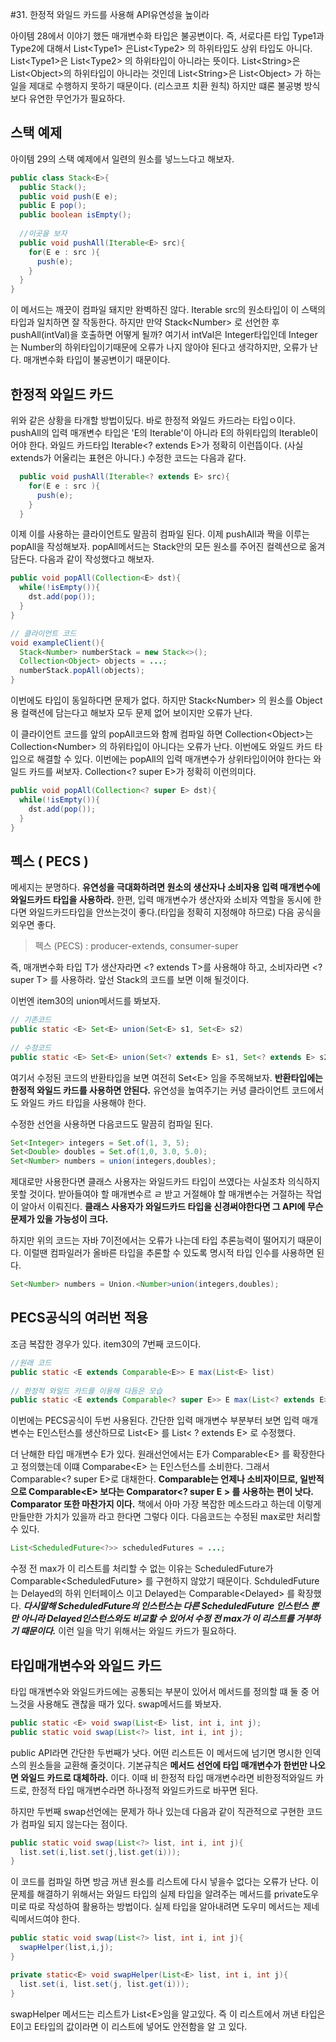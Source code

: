 #31. 한정적 와일드 카드를 사용해 API유연성을 높이라



 아이템 28에서 이야기 했든 매개변수화 타입은 불공변이다. 즉, 서로다른 타입 Type1과 Type2에 대해서 List\<Type1\> 은List\<Type2\> 의 하위타입도 상위 타입도 아니다. List\<Type1\>은 List\<Type2\> 의 하위타입이 아니라는 뜻이다. List\<String\>은 List\<Object\>의 하위타입이 아니라는 것인데 List\<String\>은 List\<Object\> 가 하는 일을 제대로 수행하지 못하기 때문이다. (리스코프 치환 원칙) 하지만 떄론 불공병 방식보다 유연한 무언가가 필요하다. 



## 스택 예제

 아이템 29의 스택 예제에서 일련의 원소를 넣느느다고 해보자.

~~~java
public class Stack<E>{
  public Stack();
  public void push(E e);
  public E pop();
  public boolean isEmpty();
  
  //이곳을 보자
  public void pushAll(Iterable<E> src){
    for(E e : src ){
      push(e);
    }
  }
}
~~~

이 메서드는 깨끗이 컴파일 돼지만 완벽하진 않다. Iterable src의 원소타입이 이 스택의 타입과 일치하면 잘 작동한다. 하지만 만약 Stack\<Number\> 로 선언한 후 pushAll(intVal)을 호출하면 어떻게 될까? 여기서 intVal은 Integer타입인데 Integer는 Number의 하위타입이기때문에 오류가 나지 않아야 된다고 생각하지만, 오류가 난다. 매개변수화 타입이 불공변이기 때문이다.



## 한정적 와일드 카드

 위와 같은 상황을 타개할 방법이딨다. 바로 한정적 와일드 카드라는 타입ㅇ이다. pushAll의 입력 매개변수 타입은 'E의 Iterable'이 아니라 E의 하위타입의 Iterable이어야 한다. 와일드 카드타입 Iterable<? extends E>가 정확히 이런뜹이다. (사실 extends가 어울리는 표현은 아니다.) 수정한 코드는 다음과 같다.

~~~java
  public void pushAll(Iterable<? extends E> src){
    for(E e : src ){
      push(e);
    }
  }
~~~



이제 이를 사용하는 클라이언트도 말끔히 컴파일 된다. 이제 pushAll과 짝을 이루는 popAll을 작성해보자. popAll메서드는 Stack안의 모든 원소를 주어진 컬렉션으로 옮겨 담든다. 다음과 같이 작성했다고 해보자.

~~~java
public void popAll(Collection<E> dst){
  while(!isEmpty()){
    dst.add(pop());
  }
}

// 클라이언트 코드
void exampleClient(){
  Stack<Number> numberStack = new Stack<>();
  Collection<Object> objects = ...;
  numberStack.popAll(objects);
}
~~~

 이번에도 타입이 동일하다면 문제가 없다. 하지만 Stack\<Number\> 의 원소를 Object용 컬랙션에 담는다고 해보자 모두 문제 없어 보이지만 오류가 난다.

 이 클라이언트 코드를 앞의 popAll코드와 함께 컴파일 하면 Collection\<Object\>는 Collection\<Number\> 의 하위타입이 아니다는 오류가 난다. 이번에도 와일드 카드 타입으로 해결할 수 있다. 이번에는 popAll의 입력 매개변수가 상위타입이어야 한다는 와일드 카드를 써보자. Collection<? super E>가 정확히 이런의미다.

~~~java
public void popAll(Collection<? super E> dst){
  while(!isEmpty()){
    dst.add(pop());
  }
}
~~~



## 펙스 ( PECS )

 메세지는 분명하다. **유연성을 극대화하려면 원소의 생산자나 소비자용 입력 매개변수에 와일드카드 타입을 사용하라.** 한편, 입력 매개변수가 생산자와 소비자 역할을 동시에 한다면 와일드카드타입을 안쓰는것이 좋다.(타입을 정확히 지정해야 하므로) 다음 공식을 외우면 좋다.

> 펙스 (PECS) : producer-extends, consumer-super

 즉, 매개변수화 타입 T가 생산자라면 \<? extends T\>를 사용해야 하고, 소비자라면 \<? super T\> 를 사용하라. 앞선 Stack의 코드를 보면 이해 될것이다.

 이번엔 item30의 union메서드를 봐보자.

~~~java
// 기존코드
public static <E> Set<E> union(Set<E> s1, Set<E> s2)
  
// 수정코드
public static <E> Set<E> union(Set<? extends E> s1, Set<? extends E> s2)
~~~

 여기서 수정된 코드의 반환타입을 보면 여전히 Set\<E\> 임을 주목해보자. **반환타입에는 한정적 와일드 카드를 사용하면 안된다.** 유연성을 높여주기는 커녕 클라이언트 코드에서도 와일드 카드 타입을 사용해야 한다.

수정한 선언을 사용하면 다음코드도 말끔히 컴파일 된다.

~~~java
Set<Integer> integers = Set.of(1, 3, 5);
Set<Double> doubles = Set.of(1,0, 3.0, 5.0);
Set<Number> numbers = union(integers,doubles);
~~~

 제대로만 사용한다면 클래스 사용자는 와일드카드 타입이 쓰였다는 사실조차 의식하지 못할 것이다. 받아들여야 할 매개변수르 ㄹ 받고 거절해야 할 매개변수는 거절하는 작업이 알아서 이뤄진다. **클래스 사용자가 와일드카드 타입을 신경써야한다면 그 API에 무슨 문제가 있을 가능성이 크다.** 

 하지만 위의 코드는 자바 7이전에서는 오류가 나는데 타입 추론능력이 떨어지기 때문이다. 이럴땐 컴파일러가 올바른 타입을 추론할 수 있도록 명시적 타입 인수를 사용하면 된다.

~~~java
Set<Number> numbers = Union.<Number>union(integers,doubles);
~~~



## PECS공식의 여러번 적용

 조금 복잡한 경우가 있다. item30의 7번째 코드이다.

~~~java
//원래 코드
public static <E extends Comparable<E>> E max(List<E> list)
  
// 한정적 와일드 카드를 이용해 다듬은 모습
public static <E extends Comparable<? super E>> E max(List<? extends E> list)
~~~

 이번에는 PECS공식이 두번 사용된다. 간단한 입력 매개변수 부분부터 보면 입력 매개변수는 E인스턴스를 생산하므로 List\<E\> 를 List\< ? extends E\> 로 수정했다.

 더 난해한 타입 매개변수 E가 있다. 원래선언에서는 E가 Comparable\<E\> 를 확장한다고 정의했는데 이떄 Comparabe\<E\> 는 E인스턴스를 소비한다. 그래서 Comparable<? super E>로 대채한다. **Comparable는 언제나 소비자이므로, 일반적으로 Comparable\<E\> 보다는 Comparator\<? super E \> 를 사용하는 편이 낫다. Comparator 또한 마찬가지 이다.** 책에서 아마 가장 복잡한 메소드라고 하는데 이렇게 만들만한 가치가 있을까 라고 한다면 그렇다 이다. 다음코드는 수정된 max로만 처리할 수 있다.

~~~java
List<ScheduledFuture<?>> scheduledFutures = ...;
~~~

 수정 전 max가 이 리스트를 처리할 수 없는 이유는 ScheduledFuture가 Comparable\<ScheduledFuture\> 를 구현하지 않았기 때문이다. SchduledFuture는 Delayed의 하위 인터페이스 이고 Delayed는 Comparable\<Delayed\> 를 확장했다. ***다시말해 ScheduledFuture의 인스턴스는 다른 ScheduledFuture 인스턴스 뿐만 아니라 Delayed인스턴스와도 비교할 수 있어서 수정 전 max가 이 리스트를 거부하기 때문이다.*** 이런 일을 막기 위해서는 와일드 카드가 필요하다.



## 타입매개변수와 와일드 카드

 타입 매개변수와 와일드카드에는 공통되는 부분이 있어서 메서드를 정의할 떄 둘 중 어느것을 사용해도 괜찮을 때가 있다. swap메서드를 봐보자.

~~~java
public static <E> void swap(List<E> list, int i, int j);
public static void swap(List<?> list, int i, int j);
~~~

 public API라면 간단한 두번째가 낫다. 어떤 리스트든 이 메서드에 넘기면 명시한 인덱스의 원소들을 교환해 줄것이다. 기본규칙은 **메서드 선언에 타입 매개변수가 한번만 나오면 와일드 카드로 대체하라.** 이다. 이때 비 한정적 타입 매개변수라면 비한정적와일드 카드로, 한정적 타입 매개변수라면 하나정적 와일드카드로 바꾸면 된다.

 하지만 두번째 swap선언에는 문제가 하나 있는데 다음과 같이 직관적으로 구현한 코드가 컴파일 되지 않는다는 점이다.

~~~java
public static void swap(List<?> list, int i, int j){
  list.set(i,list.set(j,list.get(i)));
}
~~~

 이 코드를 컴파일 하면 방금 꺼낸 원소를 리스트에 다시 넣을수 없다는 오류가 난다. 이 문제를 해결하기 위해서는 와일드 타입의 실제 타입을 알려주는 메서드를 private도우미로 따로 작성하여 활용하는 방법이다. 실제 타입을 알아내려면 도우미 메서드는 제네릭메서드여야 한다.

~~~java
public static void swap(List<?> list, int i, int j){
  swapHelper(list,i,j);
}

private static<E> void swapHelper(List<E> list, int i, int j){
  list.set(i, list.set(j, list.get(i)));
}
~~~

 swapHelper 메서드는 리스트가 List\<E\>임을 알고있다. 즉 이 리스트에서 꺼낸 타입은 E이고 E타입의 값이라면 이 리스트에 넣어도 안전함을 알 고 있다. 





